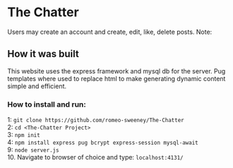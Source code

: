 # The Chatter
Users may create an account and create, edit, like, delete posts. Note: 

## How it was built
This website uses the express framework and mysql db for the server. Pug templates where used to replace html to make 
generating dynamic content simple and efficient. 

### How to install and run:
1: ```git clone https://github.com/romeo-sweeney/The-Chatter```<br/>
2: ```cd <The-Chatter Project>```<br/>
3: ```npm init```<br/>
4: ```npm install express pug bcrypt express-session mysql-await```<br/>
9: ```node server.js```<br/>
10. Navigate to browser of choice and type: ```localhost:4131/```
